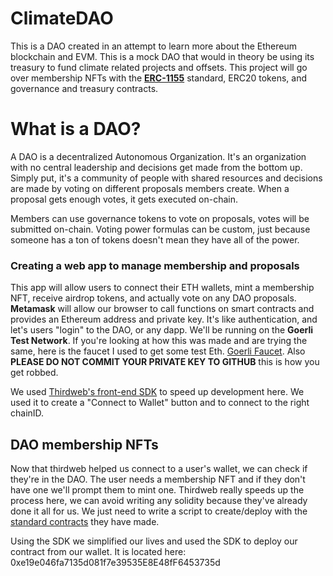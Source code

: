 # ClimateDAO
This is a DAO created in an attempt to learn more about the Ethereum blockchain and EVM. This is a mock DAO that would in theory be using its treasury to fund climate related projects and offsets. This project will go over membership NFTs with the <a href="https://ethereum.org/en/developers/docs/standards/tokens/erc-1155/"><b>ERC-1155</b></a> standard, ERC20 tokens, and governance and treasury contracts.

# What is a DAO?
A DAO is a decentralized Autonomous Organization. It's an organization with no central leadership and decisions get made from the bottom up. 
Simply put, it's a community of people with shared resources and decisions are made by voting on different proposals members create.
When a proposal gets enough votes, it gets executed on-chain.

Members can use governance tokens to vote on proposals, votes will be submitted on-chain. Voting power formulas can be custom, just because someone has a ton of tokens doesn't mean they have all of the power. 

### Creating a web app to manage membership and proposals
This app will allow users to connect their ETH wallets, mint a membership NFT, receive airdrop tokens, and actually vote on any DAO proposals.
<b>Metamask</b> will allow our browser to call functions on smart contracts and provides an Ethereum address and private key. It's like authentication, and let's
users "login" to the DAO, or any dapp. We'll be running on the <b>Goerli Test Network</b>. If you're looking at how this was made and are trying the same, here
is the faucet I used to get some test Eth. <a href="https://goerlifaucet.com/">Goerli Faucet</a>. Also <b>PLEASE DO NOT COMMIT YOUR PRIVATE KEY TO GITHUB</b> this is how you get robbed.

We used <a href="https://portal.thirdweb.com/sdk">Thirdweb's front-end SDK</a> to speed up development here. We used it to create a "Connect to Wallet" button and to connect to the right chainID.

## DAO membership NFTs
Now that thirdweb helped us connect to a user's wallet, we can check if they're in the DAO. The user needs a membership NFT and if they don't have one we'll 
prompt them to mint one. Thirdweb really speeds up the process here, we can avoid writing any solidity because they've already done it all for us.
We just need to write a script to create/deploy with the <a href="https://github.com/thirdweb-dev/contracts">standard contracts</a> they have made.

Using the SDK we simplified our lives and used the SDK to deploy our contract from our wallet. 
It is located here: 0xe19e046fa7135d081f7e39535E8E48fF6453735d